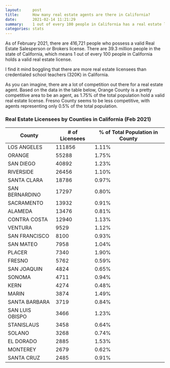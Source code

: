 ```yaml
---
layout:     post
title:      How many real estate agents are there in California?
date:       2021-02-14 11:21:29
summary:    1 out of every 100 people in California has a real estate license
categories: stats
---
```


As of February 2021, there are 416,721 people who possess a valid Real Estate Salesperson or Brokers license. There are 39.3 million people in the state of California, which means 1 out of every 100 people in California holds a valid real estate license.

I find it mind boggling that there are more real estate licensees than credentialed school teachers (320K) in California.

As you can imagine, there are a lot of competition out there for a real estate agent. Based on the data in the table below, Orange County is a pretty competitive area to be an agent, as 1.75% of the total population hold a valid real estate license. Fresno County seems to be less competitive, with agents representing only 0.5% of the total population.
### Real Estate Licensees by Counties in California (Feb 2021)

|County   |# of Licensees   | % of Total Population in County   |
|---|---|---|
|LOS ANGELES|111856|1.11%|
|ORANGE|55288|1.75%|
|SAN DIEGO|40892|1.23%|
|RIVERSIDE|26456|1.10%|
|SANTA CLARA|18786|0.97%|
|SAN BERNARDINO|17297|0.80%|
|SACRAMENTO|13932|0.91%|
|ALAMEDA|13476|0.81%|
|CONTRA COSTA|12940|1.13%|
|VENTURA|9529|1.12%|
|SAN FRANCISCO|8100|0.93%|
|SAN MATEO|7958|1.04%|
|PLACER|7340|1.90%|
|FRESNO|5762|0.59%|
|SAN JOAQUIN|4824|0.65%|
|SONOMA|4711|0.94%|
|KERN|4274|0.48%|
|MARIN|3874|1.49%|
|SANTA BARBARA|3719|0.84%|
|SAN LUIS OBISPO|3466|1.23%|
|STANISLAUS|3458|0.64%|
|SOLANO|3268|0.74%|
|EL DORADO|2885|1.53%|
|MONTEREY|2679|0.62%|
|SANTA CRUZ|2485|0.91%|